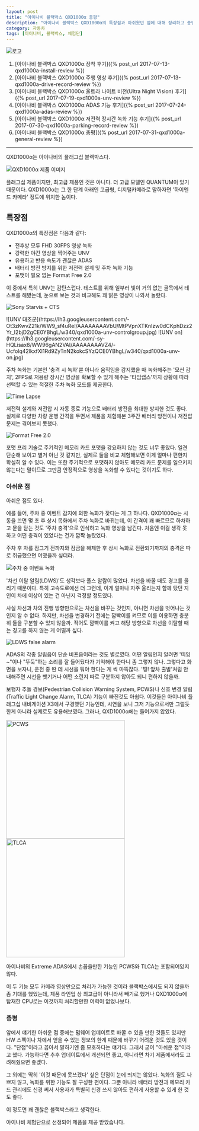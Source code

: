 ```yaml
---
layout: post
title: "아이나비 블랙박스 QXD1000α 총평"
description: "아이나비 블랙박스 QXD1000α의 특장점과 아쉬웠던 점에 대해 정리하고 총평을 해본다."
category: 자동차
tags: [아이나비, 블랙박스, 체험단]
---
```


![로고](https://lh3.googleusercontent.com/-ZOHfv5nwg-M/WWdZVUbc4QI/AAAAAAAAVTY/zn8ULiJl2KETvSp09ow3hvLqfIaWtzhWQCE0YBhgL/s640/QXD1000%25CE%25B1+LOGO.png)

1. [아이나비 블랙박스 QXD1000α 장착 후기]({% post_url 2017-07-13-qxd1000a-install-review %})
2. [아이나비 블랙박스 QXD1000α 주행 영상 후기]({% post_url 2017-07-13-qxd1000a-drive-record-review %})
3. [아이나비 블랙박스 QXD1000α 울트라 나이트 비전(Ultra Night Vision) 후기]({% post_url 2017-07-19-qxd1000a-unv-review %})
4. [아이나비 블랙박스 QXD1000α ADAS 기능 후기]({% post_url 2017-07-24-qxd1000a-adas-review %})
5. [아이나비 블랙박스 QXD1000α 저전력 장시간 녹화 기능 후기]({% post_url 2017-07-30-qxd1000a-parking-record-review %})
6. [아이나비 블랙박스 QXD1000α 총평]({% post_url 2017-07-31-qxd1000a-general-review %})

- - - - -

QXD1000α는 아이나비의 플래그십 블랙박스다.

![QXD1000α 제품 이미지](https://lh3.googleusercontent.com/-8OOXpIbKWVY/WX-DqIsNGBI/AAAAAAAAV_g/fnRfsT7X5ngowFjxn-PS5r2js-FPlWmYwCE0YBhgL/s640/qxd1000a.jpg)

플래그십 제품이지만, 최고급 제품인 것은 아니다.
더 고급 모델인 QUANTUM이 있기 때문이다.
QXD1000α는 그 한 단계 아래인 고급형,
디지털카메라로 말하자면 '하이엔드 카메라' 정도에 위치한 놈이다.



## 특장점

QXD1000α의 특장점은 다음과 같다:

- 전후방 모두 FHD 30FPS 영상 녹화
- 강력한 야간 영상을 찍어주는 UNV
- 유용하고 반응 속도가 괜찮은 ADAS
- 배터리 방전 방지를 위한 저전력 설계 및 주차 녹화 기능
- 포맷이 필요 없는 Format Free 2.0

이 중에서 특히 UNV는 감탄스럽다.
테스트를 위해 일부러 빛이 거의 없는 골목에서 테스트를 해봤는데,
눈으로 보는 것과 비교해도 꽤 밝은 영상이 나와서 놀랐다.

![Sony Starvis + CTS](https://lh3.googleusercontent.com/-eE4RuPm2W8E/WX93PuNRqhI/AAAAAAAAV9c/DRiXCgrw4z4RjT63BarN97eT5p2hUh0igCE0YBhgL/s480/qxd1000a-overview-starvis%252Bcts.jpg)

<p class="center" markdown="1">
![UNV 대조군](https://lh3.googleusercontent.com/-Ot3zKwvZ21k/WW9_sf4uReI/AAAAAAAAVbU/MtPVpnXTKnIzw0dCKphDzz2Yr_I2bjD2gCE0YBhgL/w340/qxd1000a-unv-controlgroup.jpg)
![UNV on](https://lh3.googleusercontent.com/-sy-HQLisax8/WW96gAN2VAI/AAAAAAAAVZ4/-Ucfolq42lkxfXl1Rd9ZyTnN2kokcSYzQCE0YBhgL/w340/qxd1000a-unv-on.jpg)
</p>

주차 녹화는 기본인 '충격 시 녹화'뿐 아니라
움직임을 감지했을 때 녹화해주는 '모션 감지',
2FPS로 저용량 장시간 영상을 확보할 수 있게 해주는 '타임랩스'까지
상황에 따라 선택할 수 있는 적절한 주차 녹화 모드를 제공한다.

![Time Lapse](https://lh3.googleusercontent.com/-ufRw-cw_Kf0/WX93XouYj3I/AAAAAAAAV9s/YIfus0NyjmgI6BRPu6cw9BGPxhW0ZAWRQCE0YBhgL/s480/qxd1000a-time-lapse.jpg)

저전력 설계와 저전압 시 자동 종료 기능으로
배터리 방전을 최대한 방지한 것도 좋다.
실제로 다양한 차량 운행 간격을 두면서 제품을 체험해본 3주간
배터리 방전이나 저전압 문제는 겪어보지 못했다.

![Format Free 2.0](https://lh3.googleusercontent.com/-AcsL2gjCTIE/WX93IQ3UTXI/AAAAAAAAV9M/HdxZ6kg1cro3Fihq4xKITE07EFtWDpQcwCE0YBhgL/s480/qxd1000a-format-free-2.jpg)

포맷 프리 기술로 주기적인 메모리 카드 포맷을 강요하지 않는 것도 너무 좋았다.
일견 단순해 보이고 별거 아닌 것 같지만,
실제로 둘을 비교 체험해보면 이게 얼마나 편한지 확실히 알 수 있다.
이는 또한 주기적으로 포맷하지 않아도 메모리 카드 문제를 일으키지 않는다는 말이므로
그만큼 안정적으로 영상을 녹화할 수 있다는 것이기도 하다.



### 아쉬운 점

아쉬운 점도 있다.

예를 들어, 주차 중 이벤트 감지에 의한 녹화가 잦다는 게 그 하나다.
QXD1000α는 시동을 끄면 몇 초 후 상시 목화에서 주차 녹화로 바뀌는데,
이 간격이 꽤 빠르므로 하차하고 문을 닫는 것도 '주차 충격'으로 인식하고 녹화 영상을 남긴다.
처음엔 이걸 생각 못 하고 어떤 충격이 있었다는 건가 깜짝 놀랐었다.

주차 후 차를 잠그기 전까지와
잠금을 해제한 후 상시 녹화로 전환되기까지의 충격은
따로 취급했으면 어땠을까 싶더라.

![주차 중 이벤트 녹화](https://lh3.googleusercontent.com/-JHnS-73G2fE/WX95ILX4sBI/AAAAAAAAV-A/P5JWo7RmGPs-_KrzIyCux_tqN0o0WWozACE0YBhgL/s480/qxd1000a-parking-event-record-report.jpg "충격이 있었다고? 대부분은 승하차 때 문을 여닫느라 생긴 거다.")

'차선 이탈 알림(LDWS)'도 생각보다 폴스 알람이 많았다.
차선을 바꿀 때도 경고를 울리기 때문이다.
특히 고속도로에선 더 그런데,
이게 얼마나 자주 울리는지 함께 탔던 지인이 차에 이상이 있는 건 아닌지 걱정할 정도였다.

사실 차선과 차의 진행 방향만으로는 차선을 바꾸는 것인지, 아니면 차선을 벗어나는 것인지 알 수 없다.
하지만, 차선을 변경하기 전에는 깜빡이를 켜므로 이를 이용하면 충분히 둘을 구분할 수 있지 않을까.
적어도 깜빡이를 켜고 해당 방향으로 차선을 이탈할 때는 경고를 하지 않는 게 어떨까 싶다.

![LDWS false alarm](https://lh3.googleusercontent.com/-ms-3ZVx9Aq0/WX99UMCLwoI/AAAAAAAAV-4/s19chR66ocM_DlWeeZaoCd1ZSSRNm9DugCE0YBhgL/s480/qxd1000a-adas-ldws-false-alarm.jpg "차선을 변경할 때도 이탈했다고 경고한다.")

ADAS의 각종 알림음이 단순 비프음이라는 것도 별로였다.
어떤 알림인지 알려면 '띠잉~"이나 "뚜둑"하는 소리를 잘 들어뒀다가 기억해야 한다니 좀 그렇지 않나.
그렇다고 화면을 보자니, 운전 중 딴 데 시선을 둬야 한다는 게 썩 마뜩잖다.
'띵! 앞차 출발'처럼 안내해주면 시선을 뺏기거나 어떤 소린지 따로 구분하지 않아도 되니 편하지 않을까.

보행자 추돌 경보(Pedestrian Collision Warning System, PCWS)나 신호 변경 알림(Traffic Light Change Alarm, TLCA) 기능이 빠진것도 아쉽다.
이것들은 아이나비 플래그십 내비게이션 X3에서 구경했던 기능인데,
시연을 보니 그저 기능으로서만 그럴듯한게 아니라 실제로도 유용해보였다.
그러나, QXD1000α에는 들어가지 않았다.

<div class="mediablock">
<img width="320" alt="PCWS" src="https://lh3.googleusercontent.com/-70ocSEm-9Ho/WX97qck07YI/AAAAAAAAV-U/SoQI2WZjAL4X6XdJWD5EiS0orCR3gx3MwCE0YBhgL/s340/inavi-x3-adas-pcws.jpg" />
<img width="320" alt="TLCA" src="https://lh3.googleusercontent.com/-8leqSKi_lSk/WX9798Lrq5I/AAAAAAAAV-k/aULQKKfPjQo9NqurX7qiZ4K9Kl2s_2IvACE0YBhgL/s340/inavi-x3-adas-tlca.jpg" />
<p class="mediablock-caption">아이나비의 Extreme ADAS에서 손꼽을만한 기능인 PCWS와 TLCA는 포함되어있지 않다.</p>
</div>

이 두 기능 모두 카메라 영상만으로 처리가 가능한 것이라 블랙박스에서도 되지 않을까 좀 기대를 했었는데,
제품 라인업 상 최고급이 아니라서 빼기로 했거나
QXD1000α에 탑재한 CPU로는 이것까지 처리할만한 여력이 없었나보다.



### 총평

앞에서 얘기한 아쉬운 점 중에는
펌웨어 업데이트로 바꿀 수 있을 만한 것들도 있지만
HW 스펙이나 차에서 얻을 수 있는 정보의 한계 때문에 바꾸기 어려운 것도 있을 것이다.
"단점"이라고 꼽아서 말하기엔 좀 모호하다는 얘기다.
그래서 굳이 "아쉬운 점"이라고 했다.
가능하다면 추후 업데이트에서 개선되면 좋고,
아니라면 차기 제품에서라도 고려해줬으면 좋겠다.

그 외에는 딱히 '이것 때문에 못쓰겠다' 싶은 단점이 눈에 띄지는 않았다.
녹화의 질도 나쁘지 않고,
녹화를 위한 기능도 잘 구성한 편이다.
그뿐 아니라 배터리 방전과 메모리 카드 관리에도 신경 써서
사용자가 특별히 신경 쓰지 않아도 편하게 사용할 수 있게 한 것도 좋다.

이 정도면 꽤 괜찮은 블랙박스라고 생각한다.



<div class="im im-info">
아이나비 체험단으로 선정되어 제품을 제공 받았습니다.
</div>

